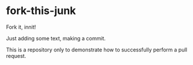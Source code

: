 # fork-this-junk
Fork it, innit!

Just adding some text, making a commit.

This is a repository only to demonstrate how to successfully perform a pull request.

